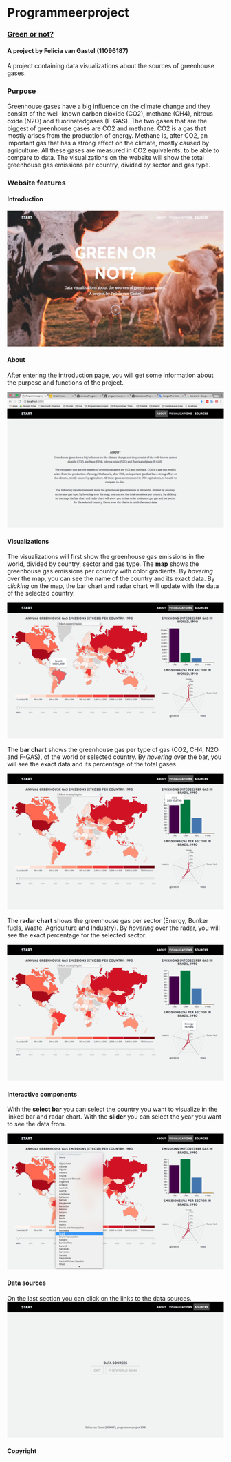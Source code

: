 # Programmeerproject

### [Green or not?](https://11096187.github.io/programmeerproject/index.html)
#### A project by Felicia van Gastel (11096187)

A project containing data visualizations about the sources of greenhouse gases.

### Purpose
Greenhouse gases have a big influence on the climate change and they consist of the well-known carbon dioxide (CO2), methane (CH4),
nitrous oxide (N2O) and fluorinatedgases (F-GAS). The two gases that are the biggest of greenhouse gases are CO2 and methane.
CO2 is a gas that mostly arises from the production of energy. Methane is, after CO2, an important gas that has a strong effect on the climate, mostly caused by agriculture. All these gases are measured in CO2 equivalents, to be able to compare to data. The visualizations on the website will show the total greenhouse gas emissions per country, divided by sector and gas type.

### Website features
#### Introduction

![1-Start.png](https://github.com/11096187/programmeerproject/blob/master/docs/1-Start.png)

#### About
After entering the introduction page, you will get some information about the purpose and functions of the project.

![2-About.png](https://github.com/11096187/programmeerproject/blob/master/docs/2-About.png)

#### Visualizations
The  visualizations will first show the greenhouse gas emissions in the world, divided by country, sector and gas type.
The **map** shows the greenhouse gas emissions per country with color gradients. By *hovering* over the map, you can see the name of the country and its exact data. By *clicking* on the map, the bar chart and radar chart will update with the data of the selected country.

![4-mapHover.png](https://github.com/11096187/programmeerproject/blob/master/docs/4-mapHover.png)

The **bar chart** shows the greenhouse gas per type of gas (CO2, CH4, N2O and F-GAS), of the world or selected country. By *hovering* over the bar, you will see the exact data and its percentage of the total gases.

![5-barHover.png](https://github.com/11096187/programmeerproject/blob/master/docs/5-barHover.png)

The **radar chart** shows the greenhouse gas per sector (Energy, Bunker fuels, Waste, Agriculture and Industry). By *hovering* over the radar, you will see the exact percentage for the selected sector.

![6-radarHover.png](https://github.com/11096187/programmeerproject/blob/master/docs/6-radarHover.png)

#### Interactive components
With the **select bar** you can select the country you want to visualize in the linked bar and radar chart. With the **slider** you can select the year you want to see the data from.

![7-select.png](https://github.com/11096187/programmeerproject/blob/master/docs/7-select.png)

#### Data sources
On the last section you can click on the links to the data sources.
![9-datasources.png](https://github.com/11096187/programmeerproject/blob/master/docs/9-datasources.png)

#### Copyright
